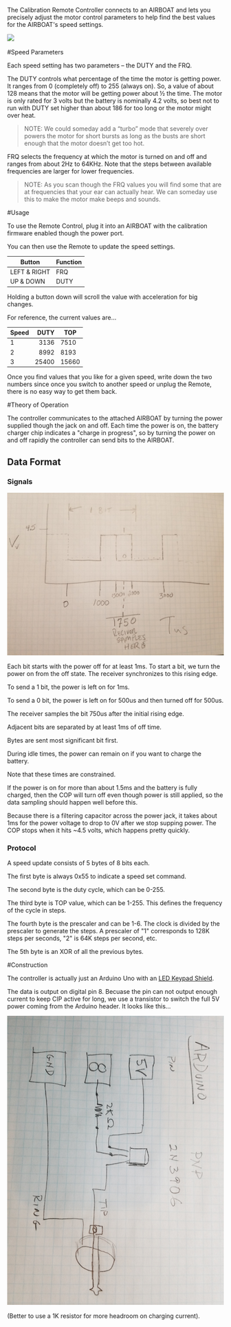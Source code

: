 The Calibration Remote Controller connects to an AIRBOAT and lets you precisely adjust the motor control parameters to help find the best values for the AIRBOAT's speed settings. 
 
<img src="DSC08125.JPG">

#Speed Parameters

Each speed setting has two parameters – the DUTY and the FRQ. 

The DUTY controls what percentage of the time the motor is getting power. It ranges from 0 (completely off) to 255 (always on). So, a value of about 128 means that the motor will be getting power about ½ the time. The motor is only rated for 3 volts but the battery is nominally 4.2 volts, so best not to run with DUTY set higher than about 186 for too long or the motor might over heat. 

>NOTE: We could someday add a “turbo” mode that severely over powers the motor for short bursts as long as the busts are short enough that the motor doesn’t get too hot. 

FRQ selects the frequency at which the motor is turned on and off and ranges from about 2Hz to 64KHz. Note that the steps between available frequencies are larger for lower frequencies.

>NOTE: As you scan though the FRQ values you will find some that are at frequencies that your ear can actually hear. We can someday use this to make the motor make beeps and sounds. 


#Usage

To use the Remote Control, plug it into an AIRBOAT with the calibration firmware enabled though the power port. 

You can then use the Remote to update the speed settings.

|Button|Function|
|-|-|
|LEFT & RIGHT|FRQ
|UP & DOWN|DUTY

Holding a button down will scroll the value with acceleration for big changes. 

For reference, the current values are…

|Speed|DUTY|TOP|
|----|----:|----|
|1|3136|7510|
|2|8992|8193|
|3|25400|15660|

Once you find values that you like for a given speed, write down the two numbers since once you switch to another speed or unplug the Remote, there is no easy way to get them back. 

#Theory of Operation

The controller communicates to the attached AIRBOAT by turning the power supplied though the jack on and off. Each time the power is on, the battery charger chip indicates a "charge in progress", so by turning the power on and off rapidly the controller can send bits to the AIRBOAT.

## Data Format

### Signals

![](controller-signals.jpg)

Each bit starts with the power off for at least 1ms. To start a bit, we turn the power on from the off state. The receiver synchronizes to this rising edge. 

To send a 1 bit, the power is left on for 1ms.

To send a 0 bit, the power is left on for 500us and then turned off for 500us.

The receiver samples the bit 750us after the initial rising edge. 

Adjacent bits are separated by at least 1ms of off time.

Bytes are sent most significant bit first. 

During idle times, the power can remain on if you want to charge the battery. 

Note that these times are constrained. 

If the power is on for more than about 1.5ms and the battery is fully charged, then the COP will turn off even though power is still applied, so the data sampling should happen well before this. 

Because there is a filtering capacitor across the power jack, it takes about 1ms for the power voltage to drop to 0V after we stop supping power. The COP stops when it hits ~4.5 volts, which happens pretty quickly. 


### Protocol

A speed update consists of 5 bytes of 8 bits each.

The first byte is always 0x55 to indicate a speed set command. 

The second byte is the duty cycle, which can be 0-255. 

The third byte is TOP value, which can be 1-255. This defines the frequency of the cycle in steps. 

The fourth byte is the prescaler and can be 1-6. The clock is divided by the prescaler to generate the steps. A prescaler of "1" corresponds to 128K steps per seconds, "2" is 64K steps per second, etc.   

The 5th byte is an XOR of all the previous bytes. 

#Construction

The controller is actually just an Arduino Uno with an [LED Keypad Shield](http://www.dfrobot.com/wiki/index.php?title=Arduino_LCD_KeyPad_Shield_%28SKU:_DFR0009%29). 

The data is output on digital pin 8. Becuase the pin can not output enough current to keep  CIP active for long, we use a transistor to switch the full 5V power coming from the Arduino header. It looks like this...

![](Controller-circuit.jpg)

(Better to use a 1K resistor for more headroom on charging current). 
